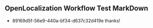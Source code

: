 ## OpenLocalization Workflow Test MarkDown

* 89169d5f-56e9-440a-bf34-d637c32d419e 
thanks!



<!--HONumber=Jan16_HO2-->

